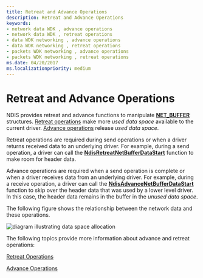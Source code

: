 ```yaml
---
title: Retreat and Advance Operations
description: Retreat and Advance Operations
keywords:
- network data WDK , advance operations
- network data WDK , retreat operations
- data WDK networking , advance operations
- data WDK networking , retreat operations
- packets WDK networking , advance operations
- packets WDK networking , retreat operations
ms.date: 04/20/2017
ms.localizationpriority: medium
---
```


# Retreat and Advance Operations





NDIS provides retreat and advance functions to manipulate [**NET\_BUFFER**](/windows-hardware/drivers/ddi/nbl/ns-nbl-net_buffer) structures. [Retreat operations](retreat-operations.md) make more *used data space* available to the current driver. [Advance operations](advance-operations.md) release *used data space*.

Retreat operations are required during send operations or when a driver returns received data to an underlying driver. For example, during a send operation, a driver can call the [**NdisRetreatNetBufferDataStart**](/windows-hardware/drivers/ddi/nblapi/nf-nblapi-ndisretreatnetbufferdatastart) function to make room for header data.

Advance operations are required when a send operation is complete or when a driver receives data from an underlying driver. For example, during a receive operation, a driver can call the [**NdisAdvanceNetBufferDataStart**](/windows-hardware/drivers/ddi/nblapi/nf-nblapi-ndisadvancenetbufferdatastart) function to skip over the header data that was used by a lower level driver. In this case, the header data remains in the buffer in the *unused data space*.

The following figure shows the relationship between the network data and these operations.

![diagram illustrating data space allocation](images/netbufferdata-basic.png)

The following topics provide more information about advance and retreat operations:

[Retreat Operations](retreat-operations.md)

[Advance Operations](advance-operations.md)

 

